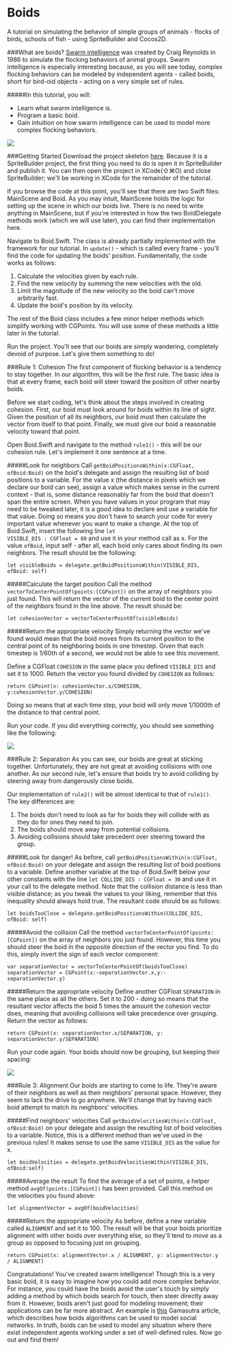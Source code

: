 # Boids

A tutorial on simulating the behavior of simple groups of animals - flocks of birds, schools of fish - using SpriteBuilder and Cocos2D.

###What are boids?
[Swarm intelligence](https://www.wikipedia.org/swarmintelligence) was created by Craig Reynolds in 1986 to simulate the flocking behaviors of animal groups. Swarm intelligence is especially interesting because, as you will see today, complex flocking behaviors can be modeled by independent agents - called boids, short for bird-oid objects - acting on a very simple set of rules. 

#####In this tutorial, you will:

* Learn what swarm intelligence is.
* Program a basic boid.
* Gain intuition on how swarm intelligence can be used to model more complex flocking behaviors.

![](Assets/boidFinalProduct.gif)


###Getting Started
Download the project skeleton [here](https://github.com/JorrieB/Boids/archive/tutorial.zip). Because it is a SpriteBuilder project, the first thing you need to do is open it in SpriteBuilder and publish it. You can then open the project in XCode(⇧⌘O) and close SpriteBuilder; we'll be working in XCode for the remainder of the tutorial.

If you browse the code at this point, you'll see that there are two Swift files: MainScene and Boid. As you may intuit, MainScene holds the logic for setting up the scene in which our boids live. There is no need to write anything in MainScene, but if you're interested in how the two BoidDelegate methods work (which we will use later), you can find their implementation here. 

Navigate to Boid.Swift. The class is already partially implemented with the framework for our tutorial. In <code>update()</code> - which is called every frame - you'll find the code for updating the boids' position. Fundamentally, the code works as follows:

1. Calculate the velocities given by each rule.
2. Find the new velocity by summing the new velocities with the old.
3. Limit the magnitude of the new velocity so the boid can't move arbitrarily fast.
4. Update the boid's position by its velocity.

The rest of the Boid class includes a few minor helper methods which simplify working with CGPoints. You will use some of these methods a little later in the tutorial.

Run the project. You'll see that our boids are simply wandering, completely devoid of purpose. Let's give them something to do!

###Rule 1: Cohesion
The first component of flocking behavior is a tendency to stay together. In our algorithm, this will be the first rule. The basic idea is that at every frame, each boid will steer toward the position of other nearby boids.

Before we start coding, let's think about the steps involved in creating cohesion. First, our boid must look around for boids within its line of sight. Given the position of all its neighbors, our boid must then calculate the vector from itself to that point. Finally, we must give our boid a reasonable velocity toward that point.

Open Boid.Swift and navigate to the method <code>rule1()</code> - this will be our cohesion rule. Let's implement it one sentence at a time.

#####Look for neighbors
Call <code>getBoidPositionsWithin(x:CGFloat, ofBoid:Boid)</code> on the boid's delegate and assign the resulting list of boid positions to a variable. For the value x (the distance in pixels which we declare our boid can see), assign a value which makes sense in the current context - that is, some distance reasonably far from the boid that doesn't span the entire screen. When you have values in your program that may need to be tweaked later, it is a good idea to declare and use a variable for that value. Doing so means you don't have to search your code for every important value whenever you want to make a change. At the top of Boid.Swift, insert the following line <code>let VISIBLE_DIS : CGFloat = 80</code> and use it in your method call as x. For the value <code>ofBoid</code>, input self - after all, each boid only cares about finding its own neighbors. The result should be the following:

	let visibleBoids = delegate.getBoidPositionsWithin(VISIBLE_DIS, ofBoid: self)


#####Calculate the target position
Call the method <code>vectorToCenterPointOf(points:[CGPoint])</code> on the array of neighbors you just found. This will return the vector of the current boid to the center point of the neighbors found in the line above. The result should be:

	let cohesionVector = vectorToCenterPointOf(visibleBoids)
	
#####Return the appropriate velocity
Simply returning the vector we've found would mean that the boid moves from its current position to the central point of its neighboring boids in one timestep. Given that each timestep is 1/60th of a second, we would not be able to see this movement. 

Define a CGFloat <code>COHESION</code> in the same place you defined <code>VISIBLE_DIS</code> and set it to 1000. Return the vector you found divided by <code>COHESION</code> as follows:

	return CGPoint(x: cohesionVector.x/COHESION, y:cohesionVector.y/COHESION)

Doing so means that at each time step, your boid will only move 1/1000th of the distance to that central point.

Run your code. If you did everything correctly, you should see something like the following:

![](Assets/boidCohesion.gif)

###Rule 2: Separation
As you can see, our boids are great at sticking together. Unfortunately, they are not great at avoiding collisions with one another. As our second rule, let's ensure that boids try to avoid colliding by steering away from dangerously close boids.

Our implementation of <code>rule2()</code> will be almost identical to that of <code>rule1()</code>. The key differences are:

1. The boids don't need to look as far for boids they will collide with as they do for ones they need to join.
2. The boids should move away from potential collisions.
3. Avoiding collisions should take precedent over steering toward the group.

#####Look for danger!
As before, call <code>getBoidPositionsWithin(x:CGFloat, ofBoid:Boid)</code> on your delegate and assign the resulting list of boid positions to a variable. Define another variable at the top of Boid.Swift below your other constants with the line <code>let COLLIDE_DIS : CGFloat = 30</code> and use it in your call to the delegate method. Note that the collision distance is less than visible distance; as you tweak the values to your liking, remember that this inequality should always hold true. The resultant code should be as follows:

    let boidsTooClose = delegate.getBoidPositionsWithin(COLLIDE_DIS, ofBoid: self)

#####Avoid the collision
Call the method <code>vectorToCenterPointOf(points:[CGPoint])</code> on the array of neighbors you just found. However, this time you should steer the boid in the opposite direction of the vector you find. To do this, simply invert the sign of each vector component:

	var separationVector = vectorToCenterPointOf(boidsTooClose)
	separationVector = CGPoint(x:-separationVector.x,y:-separationVector.y)
	
#####Return the appropriate velocity
Define another CGFloat <code>SEPARATION</code> in the same place as all the others. Set it to 200 - doing so means that the resultant vector affects the boid 5 times the amount the cohesion vector does, meaning that avoiding collisions will take precedence over grouping. Return the vector as follows:
	
	return CGPoint(x: separationVector.x/SEPARATION, y: separationVector.y/SEPARATION)

Run your code again. Your boids should now be grouping, but keeping their spacing:

![](Assets/boidSeparation.gif)


###Rule 3: Alignment
Our boids are starting to come to life. They're aware of their neighbors as well as their neighbors' personal space. However, they seem to lack the drive to go anywhere. We'll change that by having each boid attempt to match its neighbors' velocities.

#####Find neighbors' velocities
Call <code>getBoidVelocitiesWithin(x:CGFloat, ofBoid:Boid)</code> on your delegate and assign the resulting list of boid velocities to a variable. Notice, this is a different method than we've used in the previous rules! It makes sense to use the same <code>VISIBLE_DIS</code> as the value for x. 

    let boidVelocities = delegate.getBoidVelocitiesWithin(VISIBLE_DIS, ofBoid:self)


#####Average the result
To find the average of a set of points, a helper method <code>avgOf(points:[CGPoint])</code> has been provided. Call this method on the velocities you found above:

	let alignmentVector = avgOf(boidVelocities)
	
#####Return the appropriate velocity
As before, define a new variable called <code>ALIGNMENT</code> and set it to 100. The result will be that your boids prioritize alignment with other boids over everything else, so they'll tend to _move_ as a group as opposed to focusing just on grouping.

    return CGPoint(x: alignmentVector.x / ALIGNMENT, y: alignmentVector.y / ALIGNMENT)


Congratulations! You've created swarm intelligence! Though this is a very basic boid, it is easy to imagine how you could add more complex behavior. For instance, you could have the boids avoid the user's touch by simply adding a method by which boids search for touch, then steer directly away from it. However, boids aren't just good for modeling movement; their applications can be far more abstract. An example is [this](http://www.gamasutra.com/view/feature/1815/modeling_opinion_flow_in_humans_.php) Gamasutra article, which describes how boids algorithms can be used to model social networks. In truth, boids can be used to model any situation where there exist independent agents working under a set of well-defined rules. Now go out and find them!